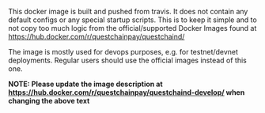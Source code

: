 This docker image is built and pushed from travis. It does not contain any default configs or any
special startup scripts. This is to keep it simple and to not copy too much logic from the
official/supported Docker Images found at https://hub.docker.com/r/questchainpay/questchaind/

The image is mostly used for devops purposes, e.g. for testnet/devnet deployments. Regular users
should use the official images instead of this one.

**NOTE: Please update the image description at https://hub.docker.com/r/questchainpay/questchaind-develop/ when changing the above text**